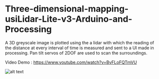 # Three-dimensional-mapping-usiLidar-Lite-v3-Arduino-and-Processing

A 3D greyscale image is plotted using the a lidar with which the reading of the distance at every interval of time is measured and sent to a UI made in processing. Pan tilt servos of 2DOF are used to scan the surroundings.

Video Demo : https://www.youtube.com/watch?v=BvFLoFQTmVU

![alt text](https://github.com/hasibzunair/Three-dimensional-mapping-usiLidar-Lite-v3-Arduino-and-Processing/blob/master/output.PNG)
